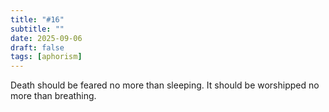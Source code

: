 ```yaml
---
title: "#16"
subtitle: ""
date: 2025-09-06
draft: false
tags: [aphorism]
---
```


Death should be feared no more than sleeping. It should be worshipped no more than breathing.
